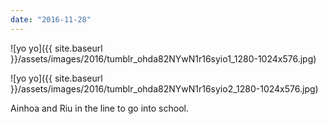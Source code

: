 ```yaml
---
date: "2016-11-28"
---
```


![yo yo]({{ site.baseurl }}/assets/images/2016/tumblr_ohda82NYwN1r16syio1_1280-1024x576.jpg)

![yo yo]({{ site.baseurl }}/assets/images/2016/tumblr_ohda82NYwN1r16syio2_1280-1024x576.jpg)

Ainhoa and Riu in the line to go into school.
